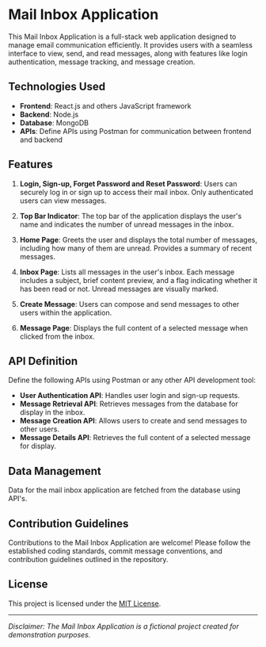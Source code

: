 # Mail Inbox Application

This Mail Inbox Application is a full-stack web application designed to manage email communication efficiently. It provides users with a seamless interface to view, send, and read messages, along with features like login authentication, message tracking, and message creation.

## Technologies Used

- **Frontend**: React.js and others JavaScript framework
- **Backend**: Node.js 
- **Database**: MongoDB
- **APIs**: Define APIs using Postman for communication between frontend and backend

## Features

1. **Login, Sign-up, Forget Password and Reset Password**: Users can securely log in or sign up to access their mail inbox. Only authenticated users can view messages.

2. **Top Bar Indicator**: The top bar of the application displays the user's name and indicates the number of unread messages in the inbox.

3. **Home Page**: Greets the user and displays the total number of messages, including how many of them are unread. Provides a summary of recent messages.

4. **Inbox Page**: Lists all messages in the user's inbox. Each message includes a subject, brief content preview, and a flag indicating whether it has been read or not. Unread messages are visually marked.

5. **Create Message**: Users can compose and send messages to other users within the application.

6. **Message Page**: Displays the full content of a selected message when clicked from the inbox.

## API Definition

Define the following APIs using Postman or any other API development tool:

- **User Authentication API**: Handles user login and sign-up requests.
- **Message Retrieval API**: Retrieves messages from the database for display in the inbox.
- **Message Creation API**: Allows users to create and send messages to other users.
- **Message Details API**: Retrieves the full content of a selected message for display.

## Data Management

Data for the mail inbox application are fetched from the database using API's.

## Contribution Guidelines

Contributions to the Mail Inbox Application are welcome! Please follow the established coding standards, commit message conventions, and contribution guidelines outlined in the repository.

## License

This project is licensed under the [MIT License](LICENSE).

---

*Disclaimer: The Mail Inbox Application is a fictional project created for demonstration purposes.*

